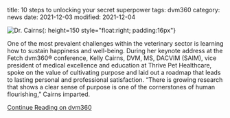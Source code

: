 title: 10 steps to unlocking your secret superpower
tags: dvm360
category: news
date: 2021-12-03
modified: 2021-12-04

![Dr. Cairns]({static}/images/2018/kellycairns.jpg){: height=150 style="float:right; padding:16px"}

One of the most prevalent challenges within the veterinary sector is learning how to sustain happiness and well-being. During her keynote address at the Fetch dvm360® conference, Kelly Cairns, DVM, MS, DACVIM (SAIM), vice president of medical excellence and education at Thrive Pet Healthcare, spoke on the value of cultivating purpose and laid out a roadmap that leads to lasting personal and professional satisfaction. “There is growing research that shows a clear sense of purpose is one of the cornerstones of human flourishing,” Cairns imparted.

[Continue Reading on dvm360](https://www.dvm360.com/view/a-sense-of-purpose-10-steps-to-unlocking-your-secret-superpower)
